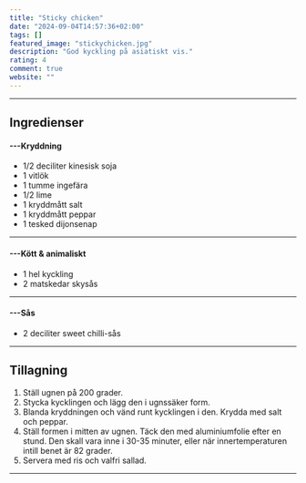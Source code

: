 ```yaml
---
title: "Sticky chicken"
date: "2024-09-04T14:57:36+02:00"
tags: []
featured_image: "stickychicken.jpg"
description: "God kyckling på asiatiskt vis."
rating: 4
comment: true
website: ""
---
```


---

## Ingredienser

#### ---Kryddning
- 1/2 deciliter kinesisk soja
- 1 vitlök
- 1 tumme ingefära
- 1/2 lime
- 1 kryddmått salt
- 1 kryddmått peppar
- 1 tesked dijonsenap

---

#### ---Kött & animaliskt
- 1 hel kyckling
- 2 matskedar skysås

---

#### ---Sås
- 2 deciliter sweet chilli-sås

---

## Tillagning

1. Ställ ugnen på 200 grader.
2. Stycka kycklingen och lägg den i ugnssäker form.
3. Blanda kryddningen och vänd runt kycklingen i den. Krydda med salt och peppar.
4. Ställ formen i mitten av ugnen. Täck den med aluminiumfolie efter en stund. Den skall vara inne i 30-35 minuter, eller när innertemperaturen intill benet är 82 grader.
5. Servera med ris och valfri sallad.



---